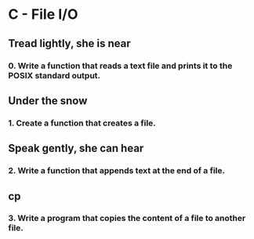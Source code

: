 # C - File I/O

## Tread lightly, she is near
### 0. Write a function that reads a text file and prints it to the POSIX standard output.

## Under the snow 
### 1. Create a function that creates a file.

## Speak gently, she can hear 
### 2. Write a function that appends text at the end of a file.

## cp
### 3. Write a program that copies the content of a file to another file.